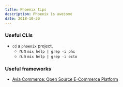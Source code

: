 ```yaml
---
title: Phoenix tips
description: Phoenix is awesome
date: 2018-10-30
---
```


### Useful CLIs

* `cd` a `phoenix` project,
  - run `mix help | grep -i phx`
  - run `mix help | grep -i ecto`

### Useful frameworks

* [Avia Commerce: Open Source E-Commerce Platform](https://github.com/aviacommerce)
